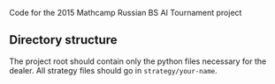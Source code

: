 Code for the 2015 Mathcamp Russian BS AI Tournament project

## Directory structure

The project root should contain only the python files necessary for the dealer. All strategy files should go in `strategy/your-name`.

